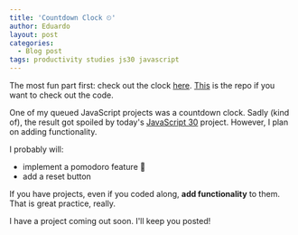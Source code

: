 ```yaml
---
title: 'Countdown Clock ⏲'
author: Eduardo
layout: post
categories:
  - Blog post
tags: productivity studies js30 javascript
---
```

The most fun part first: check out the clock [here](https://eduardoltorres.github.io/countdown-clock/). [This](https://github.com/eduardoltorres/countdown-clock) is the repo if you want to check out the code.

One of my queued JavaScript projects was a countdown clock. Sadly (kind of), the result got spoiled by today's [JavaScript 30](https://javascript30.com) project. However, I plan on adding functionality.

I probably will:
- implement a pomodoro feature 🍅
- add a reset button

If you have projects, even if you coded along, **add functionality** to them. That is great practice, really.

I have a project coming out soon. I'll keep you posted!